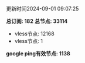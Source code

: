 更新时间2024-09-01 09:07:25

**总订阅: 182**
**总节点: 33114**
- vless节点: 12168
- vless节点: 1

**google ping有效节点: 1138**
